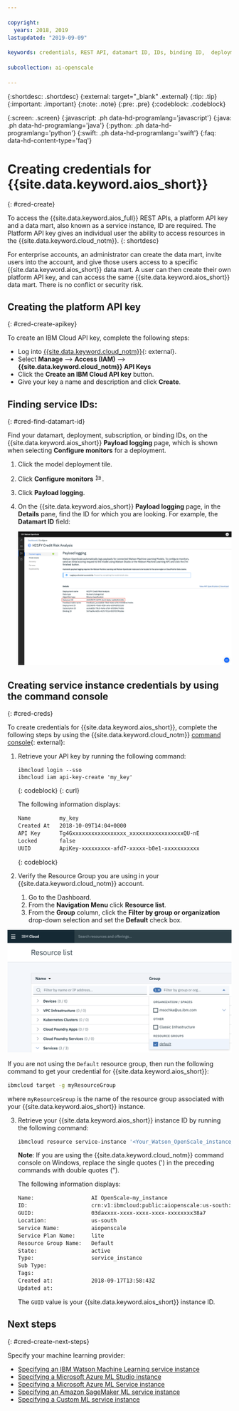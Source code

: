 ```yaml
---

copyright:
  years: 2018, 2019
lastupdated: "2019-09-09"

keywords: credentials, REST API, datamart ID, IDs, binding ID,  deployment ID, subscription ID

subcollection: ai-openscale

---
```


{:shortdesc: .shortdesc}
{:external: target="_blank" .external}
{:tip: .tip}
{:important: .important}
{:note: .note}
{:pre: .pre}
{:codeblock: .codeblock}

{:screen: .screen}
{:javascript: .ph data-hd-programlang='javascript'}
{:java: .ph data-hd-programlang='java'}
{:python: .ph data-hd-programlang='python'}
{:swift: .ph data-hd-programlang='swift'}
{:faq: data-hd-content-type='faq'}

# Creating credentials for {{site.data.keyword.aios_short}}
{: #cred-create}

To access the {{site.data.keyword.aios_full}} REST APIs, a platform API key and a data mart, also known as a service instance, ID are required. The Platform API key gives an individual user the ability to access resources in the {{site.data.keyword.cloud_notm}}.
{: shortdesc}

For enterprise accounts, an administrator can create the data mart, invite users into the account, and give those users access to a specific {{site.data.keyword.aios_short}} data mart. A user can then create their own platform API key, and can access the same {{site.data.keyword.aios_short}} data mart. There is no conflict or security risk.

## Creating the platform API key
{: #cred-create-apikey}

To create an IBM Cloud API key, complete the following steps:

- Log into [{{site.data.keyword.cloud_notm}}](https://{DomainName}){: external}.
- Select **Manage** --> **Access (IAM)** --> **{{site.data.keyword.cloud_notm}} API Keys**
- Click the **Create an IBM Cloud API key** button.
- Give your key a name and description and click **Create**.

## Finding service IDs:
{: #cred-find-datamart-id}

Find your datamart, deployment, subscription, or binding IDs, on the {{site.data.keyword.aios_short}} **Payload logging** page, which is shown when selecting **Configure monitors** for a deployment.

1. Click the model deployment tile. 
2. Click **Configure monitors** ![the configure icon](images/wos-configure-deployment-button.png).
3. Click **Payload logging**.
4. On the {{site.data.keyword.aios_short}} **Payload logging** page, in the **Details** pane, find the ID for which you are looking. For example, the **Datamart ID** field:

    ![Data Mart ID](images/wos-data-mart-id.png)

## Creating service instance credentials by using the command console
{: #cred-creds}

To create credentials for {{site.data.keyword.aios_short}}, complete the following steps by using the {{site.data.keyword.cloud_notm}} [command console](/docs/cli?){: external}:

1. Retrieve your API key by running the following command:

    ```curl
    ibmcloud login --sso
    ibmcloud iam api-key-create 'my_key'
    ```
    {: codeblock}
    {: curl}

    The following information displays:

    ```bash
    Name         my_key
    Created At   2018-10-09T14:04+0000
    API Key      Tg4Gxxxxxxxxxxxxxxxxx_xxxxxxxxxxxxxxxxxQU-nE
    Locked       false
    UUID         ApiKey-xxxxxxxxx-afd7-xxxxx-b0e1-xxxxxxxxxxx
    ```
    {: codeblock}

2. Verify the Resource Group you are using in your {{site.data.keyword.cloud_notm}} account.

   1. Go to the Dashboard.
   2. From the **Navigation Menu** click **Resource list**.
   3. From the **Group** column, click the **Filter by group or organization** drop-down selection and set the **Default** check box.

  ![Resource Group in Cloud](images/cloud-resource.png)

  If you are not using the `Default` resource group, then run the following command to get your credential for {{site.data.keyword.aios_short}}:

   ```bash
   ibmcloud target -g myResourceGroup
   ```

  where `myResourceGroup` is the name of the resource group associated with your {{site.data.keyword.aios_short}} instance.

3. Retrieve your {{site.data.keyword.aios_short}} instance ID by running the following command:

    ```bash
    ibmcloud resource service-instance '<Your_Watson_OpenScale_instance_name>'
    ```

    **Note**: If you are using the {{site.data.keyword.cloud_notm}} command console on Windows, replace the single quotes (') in the preceding commands with double quotes (").

    The following information displays:

    ```bash
    Name:                  AI OpenScale-my_instance
    ID:                    crn:v1:ibmcloud:public:aiopenscale:us-south:a/c2f2xxxxxxxxxxxx867::
    GUID:                  03daxxxx-xxxx-xxxx-xxxx-xxxxxxxx38a7
    Location:              us-south
    Service Name:          aiopenscale
    Service Plan Name:     lite
    Resource Group Name:   Default
    State:                 active
    Type:                  service_instance
    Sub Type:
    Tags:
    Created at:            2018-09-17T13:58:43Z
    Updated at:
    ```

    The `GUID` value is your {{site.data.keyword.aios_short}} instance ID.
        
## Next steps
{: #cred-create-next-steps}

Specify your machine learning provider:

- [Specifying an IBM Watson Machine Learning service instance](/docs/services/ai-openscale?topic=ai-openscale-wml-connect)
- [Specifying a Microsoft Azure ML Studio instance](/docs/services/ai-openscale?topic=ai-openscale-connect-azure)
- [Specifying a Microsoft Azure ML Service instance](/docs/services/ai-openscale?topic=ai-openscale-connect-azureservice)
- [Specifying an Amazon SageMaker ML service instance](/docs/services/ai-openscale?topic=ai-openscale-csm-connect)
- [Specifying a Custom ML service instance](/docs/services/ai-openscale?topic=ai-openscale-co-connect)
